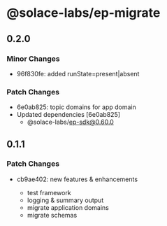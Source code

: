 # @solace-labs/ep-migrate

## 0.2.0

### Minor Changes

- 96f830fe: added runState=present|absent

### Patch Changes

- 6e0ab825: topic domains for app domain
- Updated dependencies [6e0ab825]
  - @solace-labs/ep-sdk@0.60.0

## 0.1.1

### Patch Changes

- cb9ae402: new features & enhancements

  - test framework
  - logging & summary output
  - migrate application domains
  - migrate schemas
